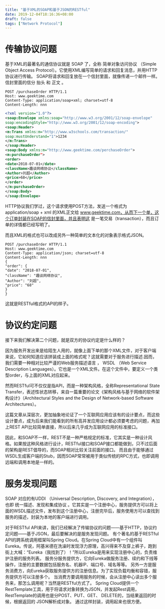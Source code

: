 ```yaml
---
title: "基于XML的SOAP和基于JSON的RESTful"
date: 2019-12-04T18:16:36+08:00
draft: false
tags: ["Network Protocol"]
---
```


# 传输协议问题

基于XML的最著名的通信协议就是 SOAP 了，全称 简单对象访问协议 （Simple Object Access Protocol）。它使用XML编写简单的请求和回复消息，并用HTTP协议进行传输。
SOAP将请求和回复放在一个信封里面，就像传递一个邮件一样。信封里面的信分 抬头 和 正文 。

```
POST /purchaseOrder HTTP/1.1
Host: www.geektime.com
Content-Type: application/soap+xml; charset=utf-8
Content-Length: nnn
```
```XML
<?xml version="1.0"?>
<soap:Envelope xmlns:soap="http://www.w3.org/2001/12/soap-envelope"
soap:encodingStyle="http://www.w3.org/2001/12/soap-encoding">
<soap:Header>
<m:Trans xmlns:m="http://www.w3schools.com/transaction/"
soap:mustUnderstand="1">1234
</m:Trans>
</soap:Header>
<soap:Body xmlns:m="http://www.geektime.com/perchaseOrder">
<m:purchaseOrder">
<order>
<date>2018-07-01</date>
<className>趣谈网络协议</className>
<Author>刘超</Author>
<price>68</price>
</order>
</m:purchaseOrder>
</soap:Body>
</soap:Envelope>
```

HTTP协议我们学过，这个请求使用POST方法，发送一个格式为 application/soap + xml 的XML正文给 www.geektime.com，从而下一个单，这个订单封装在SOAP的信封里面，并且表明这
是一笔交易（transaction），而且订单的详情都已经写明了。

而且XML的格式也可以改成另外一种简单的文本化的对象表示格式JSON。
```
POST /purchaseOrder HTTP/1.1
Host: www.geektime.com
Content-Type: application/json; charset=utf-8
Content-Length: nnn
{
"order": {
"date": "2018-07-01",
"className": "趣谈网络协议",
"Author": "刘超",
"price": "68"
}
}
```
这就是RESTful格式的API的样子。

# 协议约定问题

接下来我们解决第二个问题，就是双方的协议约定是什么样的？

因为服务开发出来是给陌生人用的，就像上面下单的那个XML文件，对于客户端来说，它如何知道应该拼装成上面的格式呢？这就需要对于服务进行描述.因而，我们需要一种相对比较严谨的Web服务描述语言 ， WSDL （Web Service Description Languages）。它也是一个XML文件。在这个文件中，要定义一个类型order，与上面的XML对应起来。

然而RESTful可不仅仅是指API，而是一种架构风格，全称Representational State Transfer，表述性状态转移，来自一篇重要的论文《架构风格与基于网络的软件架构设计》（Architectural Styles and the Design of Network-based Software Architectures）。

这篇文章从深层次，更加抽象地论证了一个互联网应用应该有的设计要点，而这些设计要点，成为后来我们能看到的所有高并发应用设计都必须要考虑的问题，再加上REST API比较简单直接，所以后来几乎成为互联网应用的标准接口。

因此，和SOAP不一样，REST不是一种严格规定的标准，它其实是一种设计风格。如果按这种风格进行设计，RESTful接口和SOAP接口都能做到，只不过后面的架构是REST倡导的，而SOAP相对比较关注前面的接口。
而且由于能够通过WSDL生成客户端的Stub，因而SOAP常常被用于类似传统的RPC方式，也即调用远端和调用本地是一样的。

# 服务发现问题

SOAP 对应的有UDDI （Universal Description, Discovery, and Integration），也即 统一描述、发现和集成协议 。它其实是一个注册中心，服务提供方可以将上面的WSDL描述文件，发布到这个注册中心，注册完毕后，服务使用方可以查找到服务的描述，封装为本地的客户端进行调用。

对于RESTful API来讲，我们已经解决了传输协议的问题——基于HTTP，协议约定问题——基于JSON，最后要解决的是服务发现问题。
有个著名的基于RESTful API的跨系统调用框架叫Spring Cloud。在Spring Cloud中有一个组件叫 Eureka。传说，阿基米德在洗澡时发现浮力原理，高兴得来不及穿上裤子，跑到街上大喊：“Eureka（我找到了）！”所以Eureka是用来实现注册中心的，负责维护注册的服务列表。
服务分服务提供方，它向Eureka做服务注册、续约和下线等操作，注册的主要数据包括服务名、机器IP、端口号、域名等等。
另外一方是服务消费方，向Eureka获取服务提供方的注册信息。为了实现负载均衡和容错，服务提供方可以注册多个。
当消费方要调用服务的时候，会从注册中心读出多个服务来，那怎么调用呢？当然是RESTful方式了。
Spring Cloud提供一个RestTemplate工具，用于将请求对象转换为JSON，并发起Rest调用，RestTemplate的调用也是分POST、PUT、GET、 DELETE的，当结果返回的时候，根据返回的
JSON解析成对象。
通过这样封装，调用起来也很方便。